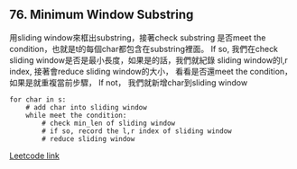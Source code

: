 ## 76. Minimum Window Substring

用sliding window來框出substring，接著check substring
是否meet the condition，也就是t的每個char都包含在substring裡面。
If so, 我們在check sliding window是否是最小長度，如果是的話，我們就紀錄
sliding window的l,r index, 接著會reduce sliding window的大小，
看看是否還meet the condition，如果是就重複當前步驟，
If not， 我們就新增char到sliding window

```script
for char in s:
    # add char into sliding window
    while meet the condition:
        # check min_len of sliding window
        # if so, record the l,r index of sliding window
        # reduce sliding window
```


[Leetcode link](https://leetcode.com/problems/minimum-window-substring/)

